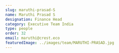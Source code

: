 ```yaml
---
slug: maruthi-prasad-S
name: Maruthi Prasad S
designation: Finance Head
category: Executive Team India
type: people
order: 32
email: maruthi@crest.eco
featuredImage: ../images/team/MARUTHI-PRASAD.jpg
---
```

